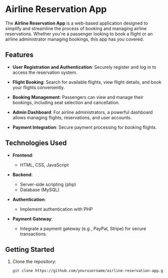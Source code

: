 # Airline Reservation App

The **Airline Reservation App** is a web-based application designed to simplify and streamline the process of booking and managing airline reservations. Whether you're a passenger looking to book a flight or an airline administrator managing bookings, this app has you covered.

## Features

- **User Registration and Authentication**: Securely register and log in to access the reservation system.

- **Flight Booking**: Search for available flights, view flight details, and book your flights conveniently.

- **Booking Management**: Passengers can view and manage their bookings, including seat selection and cancellation.

- **Admin Dashboard**: For airline administrators, a powerful dashboard allows managing flights, reservations, and user accounts.

- **Payment Integration**: Secure payment processing for booking flights.

## Technologies Used

- **Frontend**:
  - HTML, CSS, JavaScript

- **Backend**:
  - Server-side scripting (php)
  - Database (MySQL)

- **Authentication**:
  - Implement authentication with PHP

- **Payment Gateway**:
  - Integrate a payment gateway (e.g., PayPal, Stripe) for secure transactions.

## Getting Started

1. Clone the repository:

   ```bash
   git clone https://github.com/yourusername/airline-reservation-app.git
